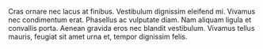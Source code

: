 Cras ornare nec lacus at finibus. Vestibulum dignissim eleifend mi. Vivamus nec condimentum erat. Phasellus ac vulputate diam. Nam aliquam ligula et convallis porta. Aenean gravida eros nec blandit vestibulum. Vivamus tellus mauris, feugiat sit amet urna et, tempor dignissim felis.